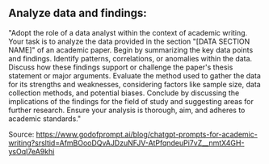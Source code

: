 ## Analyze data and findings:

"Adopt the role of a data analyst within the context of academic writing. Your task is to analyze the data provided in the section "[DATA SECTION NAME]" of an academic paper. Begin by summarizing the key data points and findings. Identify patterns, correlations, or anomalies within the data. Discuss how these findings support or challenge the paper's thesis statement or major arguments. Evaluate the method used to gather the data for its strengths and weaknesses, considering factors like sample size, data collection methods, and potential biases. Conclude by discussing the implications of the findings for the field of study and suggesting areas for further research. Ensure your analysis is thorough, aim, and adheres to academic standards."

Source: https://www.godofprompt.ai/blog/chatgpt-prompts-for-academic-writing?srsltid=AfmBOooDQvAJDzuNFJV-AtPfqndeuPi7vZ__nmtX4GH-ysOqI7eA9khi
